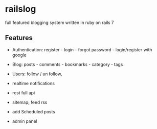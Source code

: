 # railslog

full featured blogging system written in ruby on rails 7


## Features

* Authentication: register - login - forgot password - login/register with google
* Blog: posts - comments - bookmarks - category - tags
* Users: follow / un follow, 
* realtime notifications
* rest full api 
* sitemap, feed rss
* add Scheduled posts


* admin panel
